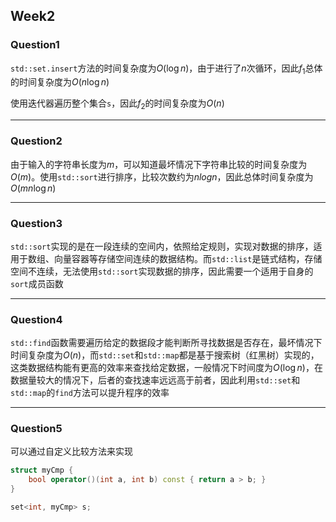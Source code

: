 ## Week2

### Question1

`std::set.insert`方法的时间复杂度为$O(\log n)$，由于进行了$n$次循环，因此$f_1$总体的时间复杂度为$O(n \log n)$

使用迭代器遍历整个集合`s`，因此$f_2$的时间复杂度为$O(n)$

------

### Question2

由于输入的字符串长度为$m$，可以知道最坏情况下字符串比较的时间复杂度为$O(m)$。使用`std::sort`进行排序，比较次数约为$n log {n}$，因此总体时间复杂度为$O(mn\log n)$

------

### Question3

`std::sort`实现的是在一段连续的空间内，依照给定规则，实现对数据的排序，适用于数组、向量容器等存储空间连续的数据结构。而`std::list`是链式结构，存储空间不连续，无法使用`std::sort`实现数据的排序，因此需要一个适用于自身的`sort`成员函数

------

### Question4

`std::find`函数需要遍历给定的数据段才能判断所寻找数据是否存在，最坏情况下时间复杂度为$O(n)$，而`std::set`和`std::map`都是基于搜索树（红黑树）实现的，这类数据结构能有更高的效率来查找给定数据，一般情况下时间度为$O(\log n)$，在数据量较大的情况下，后者的查找速率远远高于前者，因此利用`std::set`和`std::map`的`find`方法可以提升程序的效率

------

### Question5

可以通过自定义比较方法来实现

```c++
struct myCmp {
    bool operator()(int a, int b) const { return a > b; }
}

set<int, myCmp> s;
```

